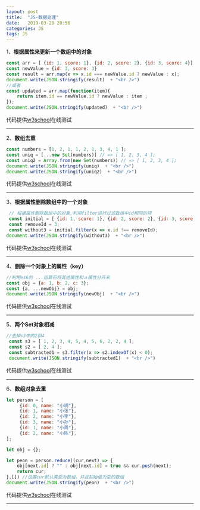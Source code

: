 ```yaml
---
layout: post
title:  "JS-数据处理"
date:   2019-03-28 20:56
categories: JS
tags: JS
---
```


1、**根据属性来更新一个数组中的对象**  

```js
const arr = [ {id: 1, score: 1}, {id: 2, score: 2}, {id: 3, score: 4}];
const newValue = {id: 3, score: 3}
const result = arr.map(x => x.id === newValue.id ? newValue : x); 
document.write(JSON.stringify(result)  + "<br />")
//或者
const updated = arr.map(function(item){
    return item.id == newValue.id ? newValue : item ;
});
document.write(JSON.stringify(updated)  + "<br />")
```

代码提供[w3school](http://www.w3school.com.cn/tiy/t.asp?f=jseg_isNaN)在线测试   

------

2、**数组去重**  

```js
const numbers = [1, 2, 1, 1, 2, 1, 3, 4, 1 ];
const uniq = [...new Set(numbers)] // => [ 1, 2, 3, 4 ];
const uniq2 = Array.from(new Set(numbers)) // => [ 1, 2, 3, 4 ];
document.write(JSON.stringify(uniq)  + "<br />")
document.write(JSON.stringify(uniq2)  + "<br />")
```

代码提供[w3school](http://www.w3school.com.cn/tiy/t.asp?f=jseg_isNaN)在线测试     

------

3、**根据属性删除数组中的一个对象**  

```js
 // 根据属性删除数组中的对象,利用filter进行过滤数组中id相同的项
 const initial = [ {id: 1, score: 1}, {id: 2, score: 2}, {id: 3, score: 4}];
 const removeId = 3;
 const without3 = initial.filter(x => x.id !== removeId);
document.write(JSON.stringify(without3)  + "<br />")
```

代码提供[w3school](http://www.w3school.com.cn/tiy/t.asp?f=jseg_isNaN)在线测试   

------

4、**删除一个对象上的属性（key）**  

```js
//利用es6的 ...运算符将其他属性和ａ属性分开来
const obj = {a: 1, b: 2, c: 3};
const {a, ...newObj} = obj;
document.write(JSON.stringify(newObj)  + "<br />")
```

代码提供[w3school](http://www.w3school.com.cn/tiy/t.asp?f=jseg_isNaN)在线测试   

------

5、**两个Set对象相减**  

```js
//去掉s3中的2和4
 const s3 = [ 1, 2, 3, 4, 5, 4, 5, 6, 2, 2, 4 ];
 const s2 = [ 2, 4 ];
 const subtracted1 = s3.filter(x => s2.indexOf(x) < 0);
 document.write(JSON.stringify(subtracted1)  + "<br />")
```

代码提供[w3school](http://www.w3school.com.cn/tiy/t.asp?f=jseg_isNaN)在线测试   

------

6、**数组对象去重**  

```js
let person = [
     {id: 0, name: "小明"},
     {id: 1, name: "小张"},
     {id: 2, name: "小李"},
     {id: 3, name: "小孙"},
     {id: 1, name: "小周"},
     {id: 2, name: "小陈"},   
];

let obj = {};

let peon = person.reduce((cur,next) => {
    obj[next.id] ? "" : obj[next.id] = true && cur.push(next);
    return cur;
},[]) //设置cur默认类型为数组，并且初始值为空的数组
document.write(JSON.stringify(peon)  + "<br />")
```

代码提供[w3school](http://www.w3school.com.cn/tiy/t.asp?f=jseg_isNaN)在线测试   

------

